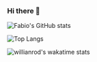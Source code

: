 ### Hi there 👋

![Fabio's GitHub stats](https://github-readme-stats.vercel.app/api?username=theenergici&count_private=true&show_icons=true&theme=codeSTACKr)

![Top Langs](https://github-readme-stats.vercel.app/api/top-langs/?username=theEnergici&langs_count=8&theme=codeSTACKr)

![willianrod's wakatime stats](https://github-readme-stats.vercel.app/api/wakatime?username=theenergici&theme=codeSTACKr)

<!--
**theenergici/theenergici** is a ✨ _special_ ✨ repository because its `README.md` (this file) appears on your GitHub profile.

Here are some ideas to get you started:

- 🔭 I’m currently working on ...
- 🌱 I’m currently learning ...
- 👯 I’m looking to collaborate on ...
- 🤔 I’m looking for help with ...
- 💬 Ask me about ...
- 📫 How to reach me: ...
- 😄 Pronouns: ...
- ⚡ Fun fact: ...
-->

